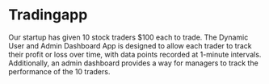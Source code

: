 # Tradingapp
Our startup has given 10 stock traders $100 each to trade. The Dynamic User and Admin Dashboard App is designed to allow each trader to track their profit or loss over time, with data points recorded at 1-minute intervals. Additionally, an admin dashboard provides a way for managers to track the performance of the 10 traders.
